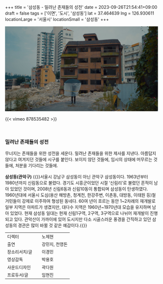 +++
title = '삼성동 - 밀려난 존재들의 성전'
date = 2023-09-26T21:54:41+09:00
draft = false
tags = ['이면', '도시', '삼성동']
lat = 37.464639
lng = 126.930611
locationLarge = '서울시'
locationSmall = '삼성동'
+++

![삼성동](thumb.jpg)

{{< vimeo 878535482 >}}

 
### 밀려난 존재들의 성전
무너지는 존재들을 위한 성전을 세운다. 밀려난 존재들을 위한 제사를 지낸다. 아름답지 않다고 여겨지던 것들에 시구를 붙인다. 보이지 않던 것들에, 임시의 상태에 머무르는 것들에, 처분을 기다리는 것들에.
<br>
<br>
**삼성동(관악구)** {{<location-detail>}}서울시 강남구 삼성동이 아닌 관악구 삼성동이다. 1963년부터 1980년까지 신림동으로 불렸다. 경기도 시흥군이었던 시절 ‘신림리’로 불렸던 흔적이 남아 있었던 것이며, 2008년 신림6동과 신림10동이 통합되며 삼성동이 탄생하였다. 1960년대에 서울시 도심(용산 해방촌, 청계천, 한강주변, 이촌동, 대방동, 이태원 등)철거민들이 강제로 이주하여 형성된 동네다. 60여 년이 흐르는 동안 1~2차례의 재개발로 일부 지역은 아파트가 생겼지만, 대다수 지역은 1960년~1970년대 모습을 유지하며 남아 있었다. 현재 삼성동 일대는 현재 신림1구역, 2구역, 3구역으로 나뉘어 재개발이 진행되고 있다. 관악산이 가까이에 있어 도시지만 다소 시골스러운 풍경을 간직하고 있던 삼성동의 경관은 많이 바뀔 것 같은 예감이다.{{</location-detail>}}

<table class="article-credit-style">
    <tr>
    <td style="width: 100px;">디렉터</td>
    <td>노제현</td>
    </tr>
    <tr>
    <td>출연</td>
    <td>강민지, 천영돈</td>
    </tr>
    <tr>
    <td>장소리서치/글</td>
    <td>이경민</td>
    </tr>
    <tr>
    <td>영상감독</td>
    <td>박용호</td>
    </tr>
    <tr>
    <td>사운드디자인</td>
    <td>곽다원</td>
    </tr>
    <tr>
    <td>프로듀서/글</td>
    <td>임현진</td>
    </tr>
</table>
